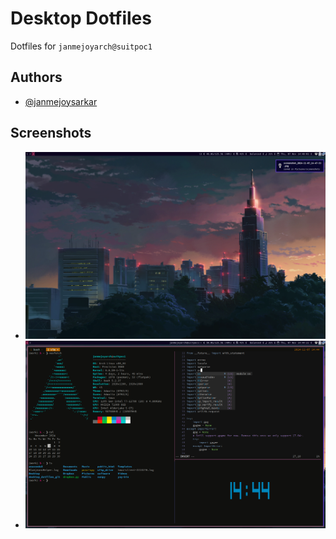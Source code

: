 # Desktop Dotfiles

Dotfiles for `janmejoyarch@suitpoc1`

## Authors

- [@janmejoysarkar](https://github.com/janmejoysarkar)

## Screenshots

- ![desktop](./README_files/screenshot_02.png)
- ![tmux](./README_files/screenshot_01.png)

